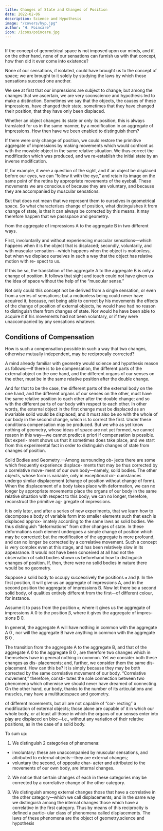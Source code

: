 ```yaml
---
title: Changes of State and Changes of Position
date: 2022-02-06
description: Science and Hypothesis
image: "/covers/hyp.jpg"
author: "H. Poincare"
icon: /icons/poincare.jpg
---
```



## 

If the concept of geometrical space is not imposed upon our minds, and if, on the other hand, none of our sensations can furnish us with that concept, how then did it ever come into existence?

None of our sensations, if isolated, could have brought us to the concept of space; we are brought to it solely by studying the laws by which those sensations succeed one another. 

We see at first that our impressions are subject to change; but among the changes that we ascertain, we are very soonscience and hypothesis led to make a distinction. Sometimes we say that the objects, the causes of these impressions, have changed
their state, sometimes that they have changed their position, that they have only been displaced. 

Whether an object changes its state or only its position, this is always translated for us in the same manner, by a modification in an aggregate of impressions. How then have we been
enabled to distinguish them? 

If there were only change of position, we could restore the primitive aggregate of impressions by making movements which would confront us with the movable object in the same relative situation. We thus correct the modification which was produced, and we re-establish the initial state by an inverse modification. 

If, for example, it were a question of the sight, and if an object be displaced before our eyes, we
can “follow it with the eye,” and retain its image on the
same point of the retina by appropriate movements of the
eyeball. These movements we are conscious of because
they are voluntary, and because they are accompanied
by muscular sensations. 

But that does not mean that we represent them to ourselves in geometrical space. So
what characterises change of position, what distinguishes
it from change of state, is that it can always be corrected
by this means. It may therefore happen that we passspace and geometry.

from the aggregate of impressions A to the aggregate B
in two different ways. 

First, involuntarily and without experiencing muscular sensations—which happens when
it is the object that is displaced; secondly, voluntarily,
and with muscular sensation—which happens when the
object is motionless, but when we displace ourselves in
such a way that the object has relative motion with re-
spect to us. 

If this be so, the translation of the aggregate A to the aggregate B is only a change of position. It follows that sight and touch could not have given us the
idea of space without the help of the “muscular sense.”

Not only could this concept not be derived from a single sensation, or even from a series of sensations; but a motionless being could never have acquired it, because, not
being able to correct by his movements the effects of the
change of position of external objects, he would have had
no reason to distinguish them from changes of state. Nor
would he have been able to acquire it if his movements
had not been voluntary, or if they were unaccompanied
by any sensations whatever.


## Conditions of Compensation

How is such a compensation possible in such a way that two changes, otherwise mutually independent, may be reciprocally corrected? 

A mind already familiar with geometry would science and hypothesis reason as follows:—If there is to be compensation, the different parts of the external object on the one hand, and
the different organs of our senses on the other, must be in
the same relative position after the double change. 

And for that to be the case, the different parts of the external
body on the one hand, and the different organs of our
senses on the other, must have the same relative position
to each other after the double change; and so with the
different parts of our body with respect to each other. In
other words, the external object in the first change must
be displaced as an invariable solid would be displaced,
and it must also be so with the whole of our body in the
second change, which is to correct the first. Under these
conditions compensation may be produced. But we who
as yet know nothing of geometry, whose ideas of space are
not yet formed, we cannot reason in this way—we cannot
predict à priori if compensation is possible. But experi-
ment shows us that it sometimes does take place, and we
start from this experimental fact in order to distinguish
changes of state from changes of position.

Solid Bodies and Geometry.—Among surrounding ob-
jects there are some which frequently experience displace-
ments that may be thus corrected by a correlative move-
ment of our own body—namely, solid bodies. The other objects, whose form is variable, only in exceptional cir-
cumstances undergo similar displacement (change of position without change of form). When the displacement
of a body takes place with deformation, we can no longer
by appropriate movements place the organs of our body
in the same relative situation with respect to this body;
we can no longer, therefore, reconstruct the primitive ag-
gregate of impressions.

It is only later, and after a series of new experiments,
that we learn how to decompose a body of variable form
into smaller elements such that each is displaced approx-
imately according to the same laws as solid bodies. We
thus distinguish “deformations” from other changes of
state. In these deformations each element undergoes a
simple change of position which may be corrected; but
the modification of the aggregate is more profound, and
can no longer be corrected by a correlative movement.
Such a concept is very complex even at this stage, and
has been relatively slow in its appearance. It would not
have been conceived at all had not the observation of solid
bodies shown us beforehand how to distinguish changes
of position.
If, then, there were no solid bodies in nature there
would be no geometry.

Suppose a solid body to occupy successively the positions `α` and `β`. In the first position, it will give us an aggregate of
impressions A, and in the second position the aggregate of impressions B. Now let there be a second solid body,
of qualities entirely different from the first—of different
colour, for instance. 

Assume it to pass from the position `α`, where it gives us the aggregate of impressions A 0
to the position β, where it gives the aggregate of impres-
sions B 0. 

In general, the aggregate A will have nothing in
common with the aggregate A 0 , nor will the aggregate B
have anything in common with the aggregate B 0 . 

The transition from the aggregate A to the aggregate B, and
that of the aggregate A 0 to the aggregate B 0 , are therefore
two changes which in themselves have in general nothing
in common. Yet we consider both these changes as dis-
placements; and, further, we consider them the same dis-
placement. How can this be? It is simply because they
may be both corrected by the same correlative movement
of our body. “Correlative movement,” therefore, consti-
tutes the sole connection between two phenomena which
otherwise we should never have dreamed of connecting.
On the other hand, our body, thanks to the number
of its articulations and muscles, may have a multitudespace and geometry.

of different movements, but all are not capable of “cor-
recting” a modification of external objects; those alone
are capable of it in which our whole body, or at least all
those in which the organs of our senses enter into play
are displaced en bloc—i.e., without any variation of their
relative positions, as in the case of a solid body.

To sum up:

1. We distinguish 2 categories of phenomena:
  - involuntary: these are unaccompanied by muscular sensations, and attributed to external objects—they are external changes;
  - voluntary the second, of opposite char-
acter and attributed to the movements of our own body,
are internal changes.

2. We notice that certain changes of each in these categories may be corrected by a correlative change of the other category.

3. We distinguish among external changes those that
have a correlative in the other category—which we call
displacements; and in the same way we distinguish among
the internal changes those which have a correlative in the
first category.
Thus by means of this reciprocity is defined a partic-
ular class of phenomena called displacements. The laws
of these phenomena are the object of geometry.science and hypothesis

